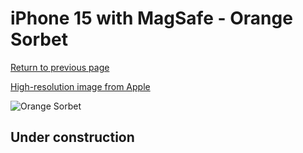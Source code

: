 # iPhone 15 with MagSafe - Orange Sorbet

[Return to previous page](/iphone_15)

[High-resolution image from Apple](https://store.storeimages.cdn-apple.com/8756/as-images.apple.com/is/MT0W3?wid=4500&hei=4500&fmt=png)

<div style="width: 500px"><img src="/almost_uncompressed/MT0W3.webp" alt="Orange Sorbet"></div>

## Under construction

